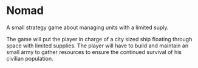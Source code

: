 Nomad
=====

A small strategy game about managing units with a limited suply.


The game will put the player in charge of a city sized ship 
floating through space with limited supplies.  The player will
have to build and maintain an small army to gather resources
to ensure the continued survival of his civilian population.
